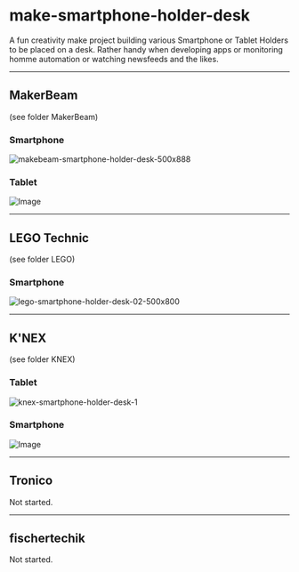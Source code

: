 # make-smartphone-holder-desk
A fun creativity make project building various Smartphone or Tablet Holders to be placed on a desk.
Rather handy when developing apps or monitoring homme automation or watching newsfeeds and the likes.

---

## MakerBeam
(see folder MakerBeam)
### Smartphone
![makebeam-smartphone-holder-desk-500x888](https://user-images.githubusercontent.com/47274144/61792335-ce00ff80-ae1c-11e9-9a0f-62d1148669f3.png)
### Tablet
![Image](https://github.com/user-attachments/assets/a70002a7-3338-422c-8cfd-af51f5df36b5)

---

## LEGO Technic
(see folder LEGO)
### Smartphone
![lego-smartphone-holder-desk-02-500x800](https://user-images.githubusercontent.com/47274144/61872374-6d88c580-aee3-11e9-8482-f445e54ec863.png)

---

## K'NEX
(see folder KNEX)
### Tablet
![knex-smartphone-holder-desk-1](https://user-images.githubusercontent.com/47274144/61871932-5eedde80-aee2-11e9-8193-1ebf88962f26.png)

### Smartphone
![Image](https://github.com/user-attachments/assets/9ee493ac-c920-4a29-bd0d-8b9d1e6b4258)

---

## Tronico
Not started.

---

## fischertechik
Not started.
